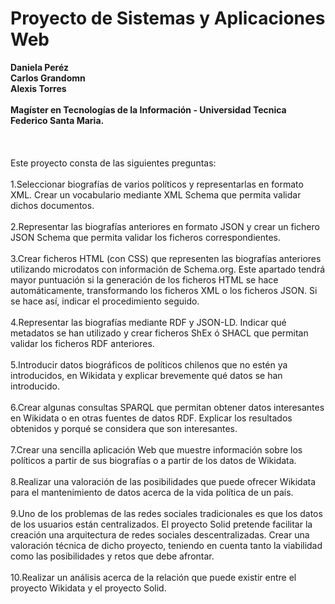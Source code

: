 # Proyecto de Sistemas y Aplicaciones Web</br>
<b>Daniela Peréz</b></br>
<b>Carlos Grandomn</b></br>
<b>Alexis Torres</b></br></br>
<b>Magíster en Tecnologías de la Información - Universidad Tecnica Federico Santa Maria.</b>
</br></br></br></br>
Este proyecto consta de las siguientes  preguntas:</br></br>
1.Seleccionar biografías de varios políticos y representarlas en formato XML. Crear un vocabulario mediante XML Schema que permita validar dichos documentos. </br></br>
2.Representar las biografías anteriores en formato JSON y crear un fichero JSON Schema que permita validar los ficheros correspondientes.
</br></br>
3.Crear ficheros HTML (con CSS) que representen las biografías anteriores utilizando microdatos con información de Schema.org. Este apartado tendrá mayor puntuación si la generación de los ficheros HTML se hace automáticamente, transformando los ficheros XML o los ficheros JSON. Si se hace así, indicar el procedimiento seguido.
</br></br>
4.Representar las biografías mediante RDF y JSON-LD. Indicar qué metadatos se han utilizado y crear ficheros ShEx ó SHACL que permitan validar los ficheros RDF anteriores.
</br></br>
5.Introducir datos biográficos de políticos chilenos que no estén ya introducidos, en Wikidata y explicar brevemente qué datos se han introducido.
</br></br>
6.Crear algunas consultas SPARQL que permitan obtener datos interesantes en Wikidata o en otras fuentes de datos RDF. Explicar los resultados obtenidos y porqué se considera que son interesantes.
</br></br>
7.Crear una sencilla aplicación Web que muestre información sobre los políticos a partir de sus biografías o a partir de los datos de Wikidata.
</br></br>
8.Realizar una valoración de las posibilidades que puede ofrecer Wikidata para el mantenimiento de datos acerca de la vida política de un país.
</br></br>
9.Uno de los problemas de las redes sociales tradicionales es que los datos de los usuarios están centralizados. El proyecto Solid pretende facilitar la creación una arquitectura de redes sociales descentralizadas. Crear una valoración técnica de dicho proyecto, teniendo en cuenta tanto la viabilidad como las posibilidades y retos que debe afrontar.
</br></br>
10.Realizar un análisis acerca de la relación que puede existir entre el proyecto Wikidata y el proyecto Solid.
</br>
